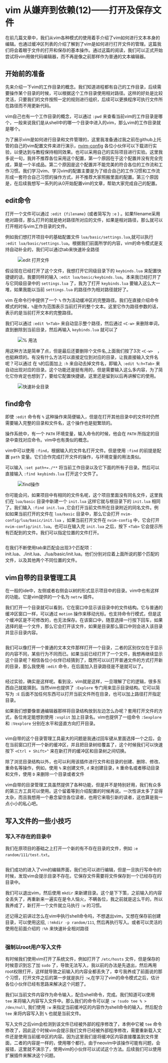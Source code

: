 # vim 从嫌弃到依赖(12)——打开及保存文件

在前几篇文章中，我们从vim各种模式的使用着手介绍了vim如何进行文本本身的编辑。也通过缓冲区列表的介绍了解到了vim是如何进行打开文件的管理。这篇我们将会着眼于文件的打开和保存的基本操作。通过这篇的阅读，我们可以正式开始尝试将vim用做代码编辑器，而不再是像之前那样作为普通的文本编辑器。

## 开始前的准备

先来介绍一下vim的工作目录的概念。我们知道进程都有自己的工作目录，后续需要操作某个目录的时候，可以根据这个工作目录使用相对路径。这样的好处是比较灵活，只要我们的文件按照一定的规则进行组织，后续可以更换程序可执行文件所在路径而不用更新代码。

vim自己也有一个工作目录的概念，可以通过 `:pwd` 来查看当前vim的工作目录是哪个，一般来说我们是从shell中的哪一个目录中进入的vim，那么vim的工作目录就是哪个。

为了展示vim是如何进行目录和文件管理的，这里我准备通过我之前在github上托管的自己的vim配置文件来进行演示，[nvim-config](https://github.com/aMonst/nvim-config.git) 各位小伙伴可以下载进行实验，以便达到与教程保持相同效果。也可以采用自己的实际项目进行实验。这里我多说一句，我并不推荐各位采用这个配置，第一个原因在于这个配置并没有完全完成，算是一个半成品。第二个原因是这个配置并不能完美的符合各位的工作流和工作习惯。我们学习vim、学习vim的配置主要是为了结合自己的工作习惯和工作流形成一套符合自己习惯的操作方式，并不推荐大家照搬里面的配置。第三个原因是，在后续我想写一系列的从0开始配置vim的文章，帮助大家完成自己的配置。

## edit命令

打开一个文件可以通过 `:edit {filename}` (或者简写为 `:e` ) 。如果filename采用绝对路径，那么打开的就是绝对路径所对应的文件，如果是相对路径，那么就可以打开相对与vim工作目录的文件。

例如我们想打开项目中的基础配置文件 `lua/basic/settings.lua`,就可以执行 `:edit lua/basic/settings.lua`。根据我们前面所学的内容，vim的命令模式是支持自动补全的，我们可以通过tab来快速补全路径
&#x20;

<figure><img src="image/12/1.gif" alt="edit 打开文件"><figcaption></figcaption></figure>

假设现在已经打开了这个文件，我想打开它同级目录下的 `keybinds.lua` 来配置快捷键的话，我要同样的输入 `:edit lua/basic/keybinds.lua`。本来我已经打开了与它同级目录中的 `settings.lua` 了，我为了打开 `keybinds.lua` 要输入这么大一堆，如果我能以当前 `settings.lua` 的路径作为相对路径就好了。

vim 在命令行中提供了一个 `%` 作为活动缓冲区的完整路径。我们在直接介绍命令模式的时候，`%`是作为范围表示当前打开的整个文本。这里它作为路径参数的话，表示的是当前打开文本的完整路径。

我们可以通过 `:edit %<Tab>` 来自动显示整个路径，然后通过 `<C-w>` 来删除单词，直到删除到当前目录，然后再输入 `keybinds.lua` 就可以了
&#x20;

<figure><img src="image/12/2.gif" alt="%  用法"><figcaption></figcaption></figure>

 用这种方法是简单了点，但是最后还要删除个文件名,上面我们按了3次 `<C-w>  `，也挺麻烦的。有没有什么方法可以直接定位到对应的目录，让我直接输入文件名呢？可以通过 在 `%`的后面加上 `:h` 来自动去掉文件名，即输入 `:edit %:h<Tab>` 来自动出现对应的目录。这个功能还是挺有用的，但是需要输入这么多内容，为了简化它你肯定也想到了，要给它配置快捷键。这里还是留到以后再讲解它的使用。
&#x20;

<figure><img src="image/12/3.gif" alt="快速补全目录"><figcaption></figcaption></figure>

## find命令

即使 `:edit` 命令有 `%` 这种操作来简便输入，但是在打开其他目录中的文件时仍然需要输入完整的目录和文件名，这个操作也是挺繁琐的。

操作系统中，有一个 `PATH` 环境变量，输入命令的时候，他会在 `PATH` 所指定的目录中查找对应命令。vim中也有类似的概念。

vim中可以使用 `:find`，根据输入的文件名打开文件。但是使用 `:find` 的前提是配置 `path` 变量。它们合作完成打开文件的操作，与环境变量的用法类似。

可以输入 `:set path+=./**` 将当前工作目录以及它下面的所有子目录。然后可以直接输入 `:find keybinds.lua` 打开这个文件了。
&#x20;

<figure><img src="image/12/4.gif" alt="find操作"><figcaption></figcaption></figure>

你可能会问，如果项目中有相同的文件名呢，这个项目里面没有同名文件，这里我们在 `lua/basic` 目录中新建一个 `init.lua` 这样它就与根目录下的 `init.lua` 相同了。我们输入 `:find init.lua` ,它会打开当前文件所在目录附近的同名文件。例如如果当前打开的文件在 `lua/basic` 目录中，那么它会打开 `nvim-config/lua/basic/init.lua` ，如果当前打开文件在 `nvim-config` 中，它会打开 `nvim-config/init.lua`。也可以在输入完 `init.lua` 之后，按下 `<Tab>` 它会提示所有匹配到的文件。我们可以指定位置的文件打开。
&#x20;

<figure><img src="image/12/5.gif" alt=""><figcaption></figcaption></figure>

在我们不断使用tab来匹配会出现3个匹配项：init.lua、./init.lua、./lua/basic/init.lua。他们分别对应着上面所说的那个匹配的文件，以及其他两个不同位置的文件。

## vim自带的目录管理工具

在一般的ide中，左侧或者右侧会以树的形式显示项目中的目录。vim中也有这样的功能。它是vim提供的一个名为 `netrw` 插件。

我们打开一个目录就可以看到，它在窗口中显示该目录中的文件结构。它与普通的缓冲区窗口一样，可以通过 `motion` 操作来移动光标。也支持命令行模式，但是这个缓冲区是不可修改的，也无法保存。在该窗口中，随意选择一行按下回车，如果选择的是一个文件，那么它会打开该文件，如果是目录那么窗口中则会进入该目录并显示目录内容。
&#x20;

<figure><img src="image/12/6.gif" alt=""><figcaption></figcaption></figure>

我们可以像打开一个普通的文本文件那样打开一个目录，二者的区别仅仅在于显示的内容不同，某些行为不同而已。如果当前已经打开了一个文件，我想再继续显示这个目录呢？相信各位小伙伴已经猜到了，既然可以以打开普通文件的方式打开新的目录，那么我使用 `:edit` 命令，在后面加入目录路径是不是就可以了。
&#x20;

<figure><img src="image/12/7.gif" alt=""><figcaption></figcaption></figure>

经过实验，确实是这样呢。看到没，vim就是这样，一旦理解了它的逻辑，很多东西自己就能猜到。当然vim也提供了 `:Explore` 专门用来显示目录结构。它可以简写为 `:E` 后面不加任何东西可以打开当前文件所在目录，也可以加上路径打开指定目录。

如果我们想要像普通编辑器那样将目录结构放到左边怎么办呢？套用打开文件的方式，各位肯定能想到使用 `:vsplit` 加上目录名。vim也提供了一组命令 `:Sexplore`和 `:Vexplore` 分别在水平和竖直方向打开目录。
&#x20;

<figure><img src="image/12/8.gif" alt=""><figcaption></figcaption></figure>


vim自带的这个目录管理工具最大的问题是我通过回车键从里面选择一个之后，会在当前窗口打开一个新的缓冲区，并且把目录树给覆盖了，这个时候我们可以快速按下 `<Ctrl + Shift>^` 来在新打开的缓冲区和目录树之间切换。

除了浏览目录结构以外，也可以利用该插件进行文件和目录的创建、删除、修改、重命名等操作，例如，使用 `%` 来创建文件, `d` 来创建目录，`R` 重命名或者移动目录和文件，使用 `D` 来删除一个目录或者文件

vim自带的目录管理工具虽然提供了各种功能，但是并不是特别好用，我们有众多的第三方工具可以使用。这个留着等到介绍配置的时候再说。一次性讲太多了显得太杂，而且我想用一个悬念留住各位读者，也用它来吸引新的读者，这也算是我一点小小的私心吧。

## 写入文件的一些小技巧

### 写入不存在的目录中

我们在原项目的基础之上打开一个新的有不存在目录的文件，例如 `:e random/111/test.txt`。
&#x20;

<figure><img src="image/12/9.gif" alt=""><figcaption></figcaption></figure>

我们成功的进入了vim的编辑界面，我们也可以进行编辑，但是一旦执行写命令的时候，发现vim会提示目录不存在。它保存文件需要将文件保存到一个已经存在的目录中。

我们可以退出vim，然后使用 `mkdir` 来新建目录。这个是下下策，之前输入的内容全丢失了，再重新来一遍实在是令人恼火，不瞒各位，我之前就是这么干的，所以我养成了，新打开一个文件就立马执行 `:w` 的习惯。

还记得之前讲过怎么在vim中执行shell命令吗，不想退出vim，又想在保存前创建目录，可以使用这招, `:!mkdir -p random/111`, 然后再执行写入。或者可以灵活的使用在前面介绍的 `:%h` 来快速补全相对路径
&#x20;

<figure><img src="image/12/10.gif" alt=""><figcaption></figcaption></figure>

### 强制以root用户写入文件

有时候我们使用vim打开了系统文件，例如打开了 `/etc/hosts` 文件，但是保存的时候意识到忘了加 `sudo` 了，导致无法写入，我以前的办法是先退出，然后再用root权限打开，这样就导致之前输入的内容全都丢失了，幸亏我养成了前面说的那个习惯，打开文件之后的第一步就是执行 `:w`,在学习了vim的命令模式之后，估计各位小伙伴已经有思路来解决这个问题了。

我们以当前文件内容作为命令输入，配合shell命令，完成。我们知道可以使用 `tee` 来将输入内容写入文件中。那么我们的命令可以是 `:w !sudo tee % > /dev/null`, 我们使用 `:w` 来指定当前缓冲区的内容作为shell命令的输入。然后配合 `tee` 来将内容写入到 `%` 也就是当前文件。

写入文件之后vim会检测到该文件已经被外部的程序修改了，本例中它被 `tee` 命令修改了，因此这个时候vim会提示我们文件已经被外部程序修改，需要重新载入文件还是使用当前缓冲区的内容。因为这里我们是将缓冲区内容直接覆盖到文件里面，二者的内容是一样的，使用哪个都行。由于neovim中该操作可能有问题，会报错，这里就不演示了，使用vim的小伙伴可以试试这个方法。后续我们可以使用扩展插件来解决这个问题。
